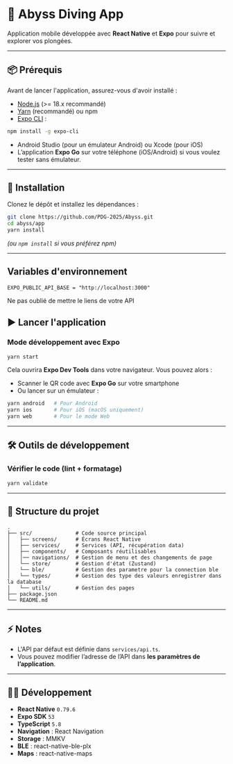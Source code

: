 # 🌊 Abyss Diving App

Application mobile développée avec **React Native** et **Expo** pour suivre et explorer vos plongées.

---

## 📦 Prérequis

Avant de lancer l'application, assurez-vous d'avoir installé :

- [Node.js](https://nodejs.org/) (>= 18.x recommandé)
- [Yarn](https://yarnpkg.com/) (recommandé) ou npm
- [Expo CLI](https://docs.expo.dev/get-started/installation/) :

```bash
npm install -g expo-cli
````

* Android Studio (pour un émulateur Android) ou Xcode (pour iOS)
* L’application **Expo Go** sur votre téléphone (iOS/Android) si vous voulez tester sans émulateur.

---

## 🚀 Installation

Clonez le dépôt et installez les dépendances :

```bash
git clone https://github.com/PDG-2025/Abyss.git
cd abyss/app
yarn install
```

*(ou `npm install` si vous préférez npm)*

---
## Variables d'environnement 
```
EXPO_PUBLIC_API_BASE = "http://localhost:3000"
```
Ne pas oublié de mettre le liens de votre API
## ▶️ Lancer l'application

### Mode développement avec Expo

```bash
yarn start
```

Cela ouvrira **Expo Dev Tools** dans votre navigateur.
Vous pouvez alors :

* Scanner le QR code avec **Expo Go** sur votre smartphone
* Ou lancer sur un émulateur :

```bash
yarn android   # Pour Android
yarn ios       # Pour iOS (macOS uniquement)
yarn web       # Pour le mode Web
```

---

## 🛠️ Outils de développement

### Vérifier le code (lint + formatage)

```bash
yarn validate
```

---

## 📁 Structure du projet

```
.
├── src/              # Code source principal
│   ├── screens/      # Écrans React Native
│   ├── services/     # Services (API, récupération data)
│   ├── components/   # Composants réutilisables
│   │── navigations/  # Gestion de menu et des changements de page 
│   └── store/        # Gestion d'état (Zustand)
│   └── ble/          # Gestion des parametre pour la connection ble
│   └── types/        # Gestion des type des valeurs enregistrer dans la database
│   └── utils/        # Gestion des pages
├── package.json
└── README.md
```

---

## ⚡ Notes

* L'API par défaut est définie dans `services/api.ts`.
* Vous pouvez modifier l’adresse de l’API dans **les paramètres de l’application**.
---

## 👨‍💻 Développement

* **React Native** `0.79.6`
* **Expo SDK** `53`
* **TypeScript** `5.8`
* **Navigation** : React Navigation
* **Storage** : MMKV
* **BLE** : react-native-ble-plx
* **Maps** : react-native-maps